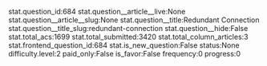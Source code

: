 stat.question_id:684
stat.question__article__live:None
stat.question__article__slug:None
stat.question__title:Redundant Connection
stat.question__title_slug:redundant-connection
stat.question__hide:False
stat.total_acs:1699
stat.total_submitted:3420
stat.total_column_articles:3
stat.frontend_question_id:684
stat.is_new_question:False
status:None
difficulty.level:2
paid_only:False
is_favor:False
frequency:0
progress:0
